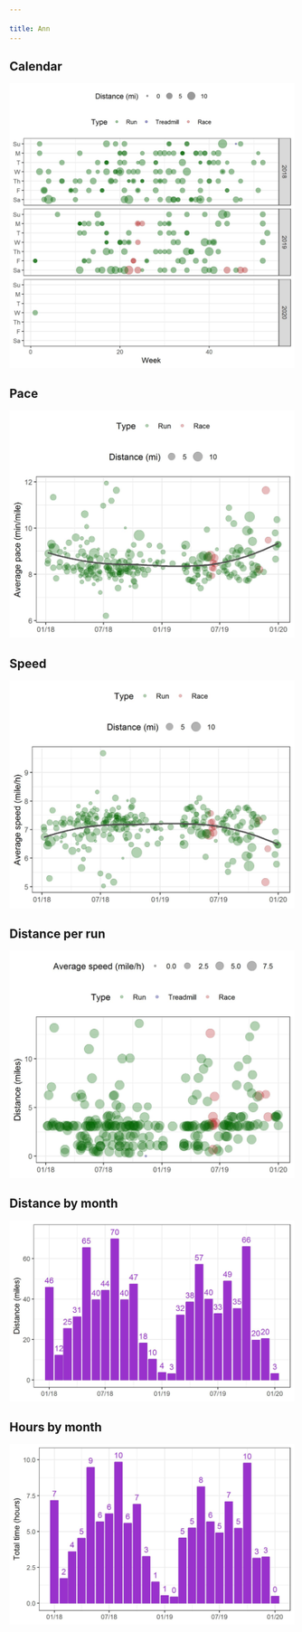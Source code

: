 ```yaml
---

title: Ann
---
```




## Calendar
![](plots/Ann-distance-calendar.jpg)


## Pace
![](plots/Ann-pace-with-trend.jpg)


## Speed
![](plots/Ann-speed-with-trend.jpg)


## Distance per run
![](plots/Ann-distance-per-run.jpg)


## Distance by month
![](plots/Ann-distance-by-month.jpg)


## Hours by month
![](plots/Ann-time-by-month.jpg)
